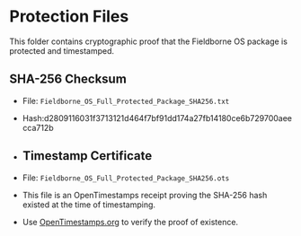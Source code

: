 # Protection Files

This folder contains cryptographic proof that the Fieldborne OS package is protected and timestamped.

## SHA-256 Checksum

- File: `Fieldborne_OS_Full_Protected_Package_SHA256.txt`
- Hash:d2809116031f3713121d464f7bf91dd174a27fb14180ce6b729700aeecca712b
- ## Timestamp Certificate

- File: `Fieldborne_OS_Full_Protected_Package_SHA256.ots`
- This file is an OpenTimestamps receipt proving the SHA-256 hash existed at the time of timestamping.
- Use [OpenTimestamps.org](https://opentimestamps.org) to verify the proof of existence.
